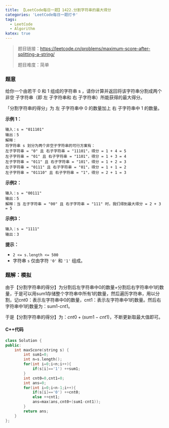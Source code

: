 ```yaml
---
title: 【LeetCode每日一题】1422.分割字符串的最大得分
categories: 'LeetCode每日一题打卡'
tags: 
  - LeetCode
  - Algorithm
katex: true
---
```


> 题目链接：https://leetcode.cn/problems/maximum-score-after-splitting-a-string/
>
> 题目难度：简单

### 题意

给你一个由若干 0 和 1 组成的字符串 s ，请你计算并返回将该字符串分割成两个 非空 子字符串（即 左 子字符串和 右 子字符串）所能获得的最大得分。

「分割字符串的得分」为 左 子字符串中 0 的数量加上 右 子字符串中 1 的数量。

**示例 1：**

```
输入：s = "011101"
输出：5 
解释：
将字符串 s 划分为两个非空子字符串的可行方案有：
左子字符串 = "0" 且 右子字符串 = "11101"，得分 = 1 + 4 = 5 
左子字符串 = "01" 且 右子字符串 = "1101"，得分 = 1 + 3 = 4 
左子字符串 = "011" 且 右子字符串 = "101"，得分 = 1 + 2 = 3 
左子字符串 = "0111" 且 右子字符串 = "01"，得分 = 1 + 1 = 2 
左子字符串 = "01110" 且 右子字符串 = "1"，得分 = 2 + 1 = 3
```

**示例2：**

```
输入：s = "00111"
输出：5
解释：当 左子字符串 = "00" 且 右子字符串 = "111" 时，我们得到最大得分 = 2 + 3 = 5
```

**示例3：**

```
输入：s = "1111"
输出：3
```

**提示：**

- `2 <= s.length <= 500`
- 字符串 `s` 仅由字符 `'0'` 和 `'1'` 组成。

### 题解：模拟

由于【分割字符串的得分】为分割后左字符串中0的数量+分割后右字符串中1的数量，于是可以用sum1存储整个字符串中所有1的数量，然后遍历字符串，用以分割，记cnt0：表示左字符串中0的数量，cnt1：表示左字符串中1的数量。然后右字符串中1的数量为：sum1-cnt1。

于是【分割字符串的得分】为：$cnt0+(sum1-cnt1)$，不断更新取最大值即可。

#### C++代码

```cpp
class Solution {
public:
    int maxScore(string s) {
        int sum1=0;
        int n=s.length();
        for(int i=0;i<n;i++){
            if(s[i]=='1') ++sum1;
        }
        int cnt0=0,cnt1=0;
        int ans=0;
        for(int i=0;i<n-1;i++){
            if(s[i]=='0') ++cnt0;
            else ++cnt1;
            ans=max(ans,cnt0+(sum1-cnt1));
        }
        return ans;
    }
};
```

